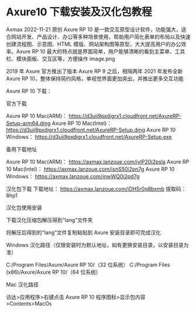 # Axure10 下载安装及汉化包教程

Axmax
2022-11-21
原创
Axure RP 10 是一款交互原型设计软件，功能强大，适合网站开发、产品设计、办公等多种场景使用，帮助用户简化表单的布局以及快速创建流程图、示意图、HTML 模版、网站架构图等原型，大大提高用户的办公效率。Axure RP 10 最大的特点就是界面简单，用户能够清晰的看到主菜单、工具栏、模块面板、交互区等，方便操作
image.png

2019 年 Axure 官方推出了版本 Axure RP 9 之后，相隔两年 2021 年发布全新 Axure RP 10，整体保持简约风格，单视觉界面更加突出，并推出更多交互功能

Axure RP 10 下载：

官方下载

Axure RP 10 Mac(ARM)： https://d3uii9pxdigrx1.cloudfront.net/AxureRP-Setup-arm64.dmg
Axure RP 10 Mac(Intel)： https://d3uii9pxdigrx1.cloudfront.net/AxureRP-Setup.dmg
Axure RP 10 Windows： https://d3uii9pxdigrx1.cloudfront.net/AxureRP-Setup.exe

备用下载地址

Axure RP 10 Mac(ARM)： https://axmax.lanzoue.com/iylP20i2psla
Axure RP 10 Mac(Intel)： https://axmax.lanzoue.com/isnS50i2pn7g
Axure RP 10 Windows： https://axmax.lanzoue.com/inwWQ0i2pd7g

汉化包下载
下载地址： https://axmax.lanzoue.com/iDH5r0q8bxmb
提取码：8hp1

汉化包使用安装

下载汉化压缩包解压得到“lang”文件夹

将解压后得到的“lang”文件复制粘贴到 Axure 安装目录即可完成汉化

Windows 汉化路径（仅限安装时为默认地址，如有更换安装目录，以安装目录为准）

C:/Program Files/Axure/Axure RP 10/（32 位系统）
C:/Program Files (x86)/Axure/Axure RP 10/（64 位系统）

Mac 汉化路径

访达>应用程序>右键点击 Axure RP 10 程序图标>显示包内容>Contents>MacOs
